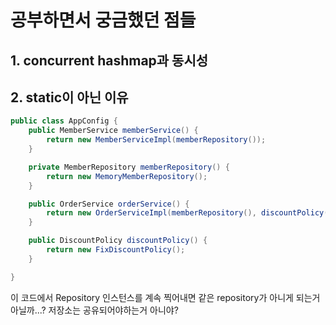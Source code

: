 # 공부하면서 궁금했던 점들

## 1. concurrent hashmap과 동시성


## 2. static이 아닌 이유
```java
public class AppConfig {
    public MemberService memberService() {
        return new MemberServiceImpl(memberRepository());
    }

    private MemberRepository memberRepository() {
        return new MemoryMemberRepository();
    }

    public OrderService orderService() {
        return new OrderServiceImpl(memberRepository(), discountPolicy());
    }

    public DiscountPolicy discountPolicy() {
        return new FixDiscountPolicy();
    }

}
```
이 코드에서 Repository 인스턴스를 계속 찍어내면 같은 repository가 아니게 되는거 아닐까...? 저장소는 공유되어야하는거 아니야?